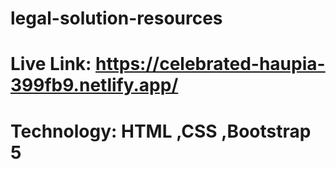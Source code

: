 # legal-solution-resources
# Live Link:  https://celebrated-haupia-399fb9.netlify.app/

# Technology: HTML ,CSS ,Bootstrap 5
